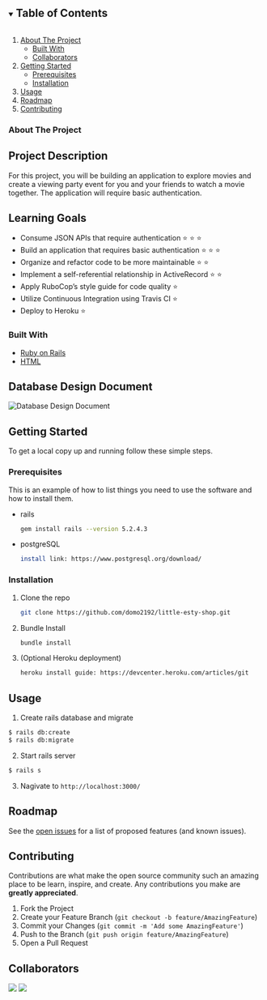 

<!-- TABLE OF CONTENTS -->
<details open="open">
  <summary><h2 style="display: inline-block">Table of Contents</h2></summary>
  <ol>
    <li>
      <a href="#about-the-project">About The Project</a>
      <ul>
        <li><a href="#built-with">Built With</a></li>
        <li><a href="#collaborators">Collaborators</a></li>
      </ul>
    </li>
    <li>
      <a href="#getting-started">Getting Started</a>
      <ul>
        <li><a href="#prerequisites">Prerequisites</a></li>
        <li><a href="#installation">Installation</a></li>
      </ul>
    </li>
    <li><a href="#usage">Usage</a></li>
    <li><a href="#roadmap">Roadmap</a></li>
    <li><a href="#contributing">Contributing</a></li>
    
  </ol>
</details>

### About The Project
## Project Description
For this project, you will be building an application to explore movies and create a viewing party event for you and your friends to watch a movie together. The application will require basic authentication.
## Learning Goals
- Consume JSON APIs that require authentication ⭐ ⭐ ⭐
- Build an application that requires basic authentication ⭐ ⭐ ⭐
- Organize and refactor code to be more maintainable ⭐ ⭐
- Implement a self-referential relationship in ActiveRecord ⭐ ⭐
- Apply RuboCop’s style guide for code quality ⭐
- Utilize Continuous Integration using Travis CI ⭐
- Deploy to Heroku ⭐
### Built With

* [Ruby on Rails](https://rubyonrails.org)
* [HTML](https://html.com)


## Database Design Document
![Database Design Document](https://imgur.com/wvTvunI.png)


<!-- GETTING STARTED -->
## Getting Started

To get a local copy up and running follow these simple steps.

### Prerequisites

This is an example of how to list things you need to use the software and how to install them.
* rails
  ```sh
  gem install rails --version 5.2.4.3
  ```
* postgreSQL
  ```sh
  install link: https://www.postgresql.org/download/
  ```

### Installation

1. Clone the repo
   ```sh
   git clone https://github.com/domo2192/little-esty-shop.git
   ```
2. Bundle Install
   ```sh
   bundle install
   ```
3. (Optional Heroku deployment)
   ```sh
   heroku install guide: https://devcenter.heroku.com/articles/git
   ```



<!-- USAGE EXAMPLES -->
## Usage
1. Create rails database and migrate
```sh
$ rails db:create
$ rails db:migrate
```
2. Start rails server
```sh
$ rails s
```
3. Nagivate to `http://localhost:3000/`



<!-- ROADMAP -->
## Roadmap

See the [open issues](https://github.com/b-enji-cmd/viewing_party/issues) for a list of proposed features (and known issues).



<!-- CONTRIBUTING -->
## Contributing

Contributions are what make the open source community such an amazing place to be learn, inspire, and create. Any contributions you make are **greatly appreciated**.

1. Fork the Project
2. Create your Feature Branch (`git checkout -b feature/AmazingFeature`)
3. Commit your Changes (`git commit -m 'Add some AmazingFeature'`)
4. Push to the Branch (`git push origin feature/AmazingFeature`)
5. Open a Pull Request

<!-- COLLABORATORS -->
## Collaborators
[![](https://github.com/arikalea.png?size=50)](https://github.com/arikalea)
[![](https://github.com/Diana20920.png?size=50)](https://github.com/Diana20920)





